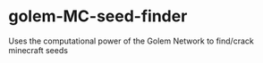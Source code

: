 # golem-MC-seed-finder
Uses the computational power of the Golem Network to find/crack minecraft seeds
